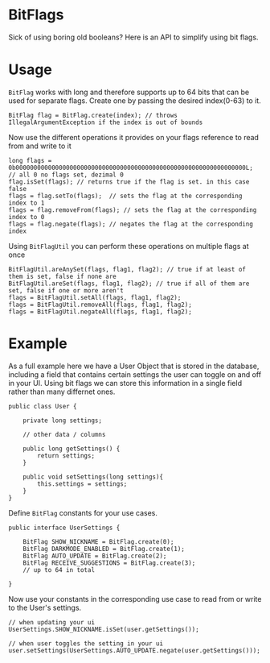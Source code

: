 # BitFlags
Sick of using boring old booleans? Here is an API to simplify using bit flags.
# Usage
``BitFlag`` works with long and therefore supports up to 64 bits that can be used for separate flags. Create one by passing the desired index(0-63) to it.
~~~
BitFlag flag = BitFlag.create(index); // throws IllegalArgumentException if the index is out of bounds
~~~
Now use the different operations it provides on your flags reference to read from and write to it
~~~
long flags = 0b0000000000000000000000000000000000000000000000000000000000000000L; // all 0 no flags set, dezimal 0
flag.isSet(flags); // returns true if the flag is set. in this case false
flags = flag.setTo(flags);  // sets the flag at the corresponding index to 1
flags = flag.removeFrom(flags); // sets the flag at the corresponding index to 0
flags = flag.negate(flags); // negates the flag at the corresponding index
~~~
Using ``BitFlagUtil`` you can perform these operations on multiple flags at once
~~~
BitFlagUtil.areAnySet(flags, flag1, flag2); // true if at least of them is set, false if none are
BitFlagUtil.areSet(flags, flag1, flag2); // true if all of them are set, false if one or more aren't
flags = BitFlagUtil.setAll(flags, flag1, flag2);
flags = BitFlagUtil.removeAll(flags, flag1, flag2);
flags = BitFlagUtil.negateAll(flags, flag1, flag2);
~~~
# Example
As a full example here we have a User Object that is stored in the database, including a field that contains certain settings the user can toggle on and off in your UI. Using bit flags we can store this information in a single field rather than many differnet ones.
~~~
public class User {

    private long settings;

    // other data / columns
    
    public long getSettings() {
        return settings;
    }

    public void setSettings(long settings){
        this.settings = settings;
    }
}
~~~
Define ``BitFlag`` constants for your use cases.
~~~
public interface UserSettings {

    BitFlag SHOW_NICKNAME = BitFlag.create(0);
    BitFlag DARKMODE_ENABLED = BitFlag.create(1);
    BitFlag AUTO_UPDATE = BitFlag.create(2);
    BitFlag RECEIVE_SUGGESTIONS = BitFlag.create(3);
    // up to 64 in total

}
~~~
Now use your constants in the corresponding use case to read from or write to the User's settings.
~~~
// when updating your ui
UserSettings.SHOW_NICKNAME.isSet(user.getSettings());

// when user toggles the setting in your ui
user.setSettings(UserSettings.AUTO_UPDATE.negate(user.getSettings()));
~~~
